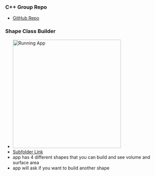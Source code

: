 ### C++ Group Repo
- [GitHub Repo](https://github.com/SaltyNickel702/CppGroup/)

### Shape Class Builder
- <img width="342" alt="Running App" src="https://github.com/user-attachments/assets/ba3cb1b1-19f0-470f-a2ef-b0c8e840c936"/>
- [Subfolder Link](./NMWShapes/)
- app has 4 different shapes that you can build and see volume and surface area
- app will ask if you want to build another shape
